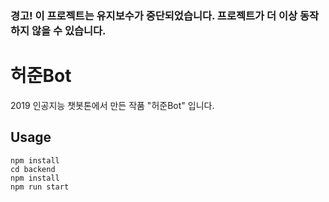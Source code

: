 ### 경고! 이 프로젝트는 유지보수가 중단되었습니다. 프로젝트가 더 이상 동작하지 않을 수 있습니다.

# 허준Bot

2019 인공지능 챗봇톤에서 만든 작품 "허준Bot" 입니다.

## Usage

```
npm install
cd backend
npm install
npm run start
```


